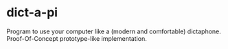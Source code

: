 # dict-a-pi

Program to use your computer like a (modern and comfortable) dictaphone. Proof-Of-Concept prototype-like implementation.